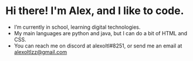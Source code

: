 # Hi there! I'm Alex, and I like to code.

- I’m currently in school, learning digital technologies.
- My main languages are python and java, but I can do a bit of HTML and CSS.
- You can reach me on discord at alexoltl#8251, or send me an email at alexoltlzz@gmail.com

